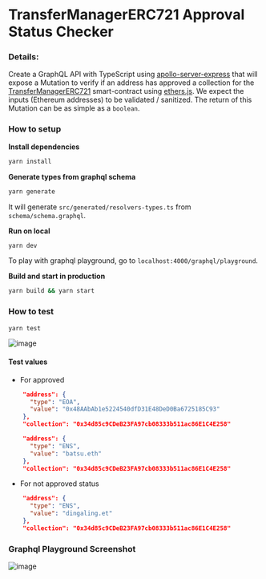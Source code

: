 # TransferManagerERC721 Approval Status Checker

### Details:

Create a GraphQL API with TypeScript using [apollo-server-express](https://www.npmjs.com/package/apollo-server-express) that will expose a Mutation to verify if an address has approved a collection for the [TransferManagerERC721](https://docs.looksrare.org/developers/deployed-contract-addresses#transfermanagererc721) smart-contract using [ethers.js](https://www.npmjs.com/package/ethers). We expect the inputs (Ethereum addresses) to be validated / sanitized. The return of this Mutation can be as simple as a `boolean`.


### How to setup

**Install dependencies**
```sh
yarn install
```

**Generate types from graphql schema**
```sh
yarn generate
```

It will generate `src/generated/resolvers-types.ts` from `schema/schema.graphql`.


**Run on local**
```sh
yarn dev
```

To play with graphql playground, go to `localhost:4000/graphql/playground`.

**Build and start in production**
```sh
yarn build && yarn start
```

### How to test

```sh
yarn test
```
![image](https://user-images.githubusercontent.com/49583931/167432155-3ecbe397-2330-40d8-bacf-c7076575ddf2.png)

#### Test values

- For approved
```json
    "address": {
      "type": "EOA",
      "value": "0x48AAbAb1e5224540dfD31E48DeD0Ba6725185C93"
    },
    "collection": "0x34d85c9CDeB23FA97cb08333b511ac86E1C4E258"
```

```json
    "address": {
      "type": "ENS",
      "value": "batsu.eth"
    },
    "collection": "0x34d85c9CDeB23FA97cb08333b511ac86E1C4E258"
```

- For not approved status

```json
    "address": {
      "type": "ENS",
      "value": "dingaling.et"
    },
    "collection": "0x34d85c9CDeB23FA97cb08333b511ac86E1C4E258"
```

### Graphql Playground Screenshot
![image](https://user-images.githubusercontent.com/49583931/167437630-b5026733-5908-45c9-896f-ca2d3e71d57e.png)
